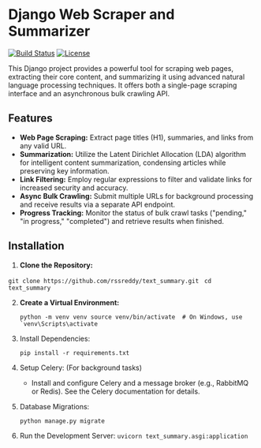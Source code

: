 # Django Web Scraper and Summarizer

[![Build Status](https://img.shields.io/badge/build-passing-brightgreen)](https://www.example.com) [![License](https://img.shields.io/badge/license-MIT-blue.svg)](https://opensource.org/licenses/MIT)

This Django project provides a powerful tool for scraping web pages, extracting their core content, and summarizing it using advanced natural language processing techniques. It offers both a single-page scraping interface and an asynchronous bulk crawling API.

## Features

- **Web Page Scraping:** Extract page titles (H1), summaries, and links from any valid URL.
- **Summarization:** Utilize the Latent Dirichlet Allocation (LDA) algorithm for intelligent content summarization, condensing articles while preserving key information.
- **Link Filtering:** Employ regular expressions to filter and validate links for increased security and accuracy.
- **Async Bulk Crawling:** Submit multiple URLs for background processing and receive results via a separate API endpoint.
- **Progress Tracking:** Monitor the status of bulk crawl tasks ("pending," "in progress," "completed") and retrieve results when finished.


## Installation

1.  **Clone the Repository:**

   `git clone https://github.com/rssreddy/text_summary.git`
  ` cd text_summary`

2. **Create a Virtual Environment:**

   ``python -m venv venv
    source venv/bin/activate  # On Windows, use `venv\Scripts\activate``
3. Install Dependencies:

    `pip install -r requirements.txt`

4. Setup Celery: (For background tasks)
   * Install and configure Celery and a message broker (e.g., RabbitMQ or Redis). See the Celery documentation for details.

5. Database Migrations:

    `python manage.py migrate`

6. Run the Development Server:
    `uvicorn text_summary.asgi:application`

